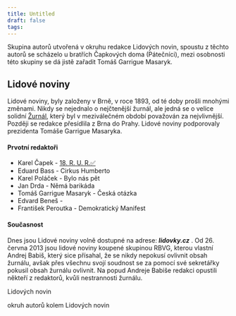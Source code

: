 ```yaml
---
title: Untitled
draft: false
tags:
---
```

 Skupina autorů utvořená v okruhu redakce Lidových novin, spoustu z těchto autorů se scházelo u bratřích Čapkových doma (Pátečníci), mezi osobnosti této skupiny se dá jistě zařadit Tomáš Garrigue Masaryk.
## Lidové noviny
Lidové noviny, byly založeny v Brně, v roce 1893, od té doby prošli mnohými změnami. Nikdy se nejednalo o nejčtenější žurnál, ale jedná se o velice solidní [Žurnál](Žurnál.md), který byl v meziválečném období považován za nejvlivnější. Později se redakce přesídlila z Brna do Prahy. Lidové noviny podporovaly prezidenta Tomáše Garrigue Masaryka. 
#### Prvotní redaktoři 
* Karel Čapek - [18. R. U. R.✅](18.%20R.%20U.%20R.✅.md)
* Eduard Bass - Cirkus Humberto
* Karel Poláček - Bylo nás pět
* Jan Drda - Němá barikáda
* Tomáš Garrigue Masaryk - Česká otázka
* Edvard Beneš - 
* František Peroutka - Demokratický Manifest
#### Současnost 
Dnes jsou Lidové noviny volně dostupné na adrese: ***lidovky.cz*** .
Od 26. června 2013 jsou lidové noviny koupené skupinou RBVG, kterou vlastní Andrej Babiš, který sice přísahal, že se nikdy nepokusí ovlivnit obsah žurnálu, avšak přes všechnu svojí soudnost se za pomocí své sekretářky pokusil obsah žurnálu ovlivnit. Na popud Andreje Babiše redakci opustili někteří z redaktorů, kvůli nestrannosti žurnálu. 

Lidových novin

okruh autorů kolem Lidových novin